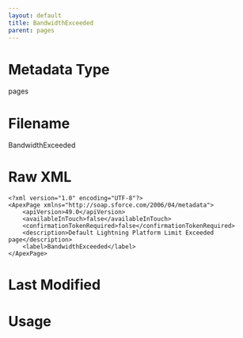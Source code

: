```yaml
---
layout: default
title: BandwidthExceeded
parent: pages
---
```

# Metadata Type
pages


# Filename 
BandwidthExceeded


# Raw XML
```
<?xml version="1.0" encoding="UTF-8"?>
<ApexPage xmlns="http://soap.sforce.com/2006/04/metadata">
    <apiVersion>49.0</apiVersion>
    <availableInTouch>false</availableInTouch>
    <confirmationTokenRequired>false</confirmationTokenRequired>
    <description>Default Lightning Platform Limit Exceeded page</description>
    <label>BandwidthExceeded</label>
</ApexPage>
```


# Last Modified


# Usage
